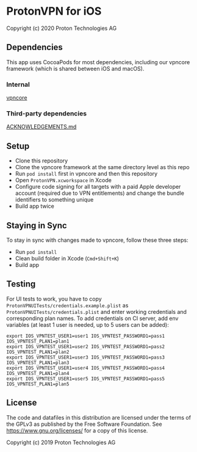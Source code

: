 # ProtonVPN for iOS

Copyright (c) 2020 Proton Technologies AG

## Dependencies

This app uses CocoaPods for most dependencies, including our vpncore framework (which is shared between iOS and macOS).

### Internal

[vpncore](https://github.com/ProtonVPN/vpncore)

### Third-party dependencies

[ACKNOWLEDGEMENTS.md](ACKNOWLEDGEMENTS.md)

## Setup

- Clone this repository
- Clone the vpncore framework at the same directory level as this repo
- Run `pod install` first in vpncore and then this repository
- Open `ProtonVPN.xcworkspace` in Xcode
- Configure code signing for all targets with a paid Apple developer account (required due to VPN entitlements) and change the bundle identifiers to something unique
- Build app twice

## Staying in Sync

To stay in sync with changes made to vpncore, follow these three steps:
- Run `pod install`
- Clean build folder in Xcode (`Cmd+Shift+K`)
- Build app

## Testing

For UI tests to work, you have to copy `ProtonVPNUITests/credentials.example.plist` as `ProtonVPNUITests/credentials.plist` and enter working credentials and corresponding plan names. To add credentials on CI server, add env variables (at least 1 user is needed, up to 5 users can be added):
```
export IOS_VPNTEST_USER1=user1 IOS_VPNTEST_PASSWORD1=pass1 IOS_VPNTEST_PLAN1=plan1
export IOS_VPNTEST_USER1=user2 IOS_VPNTEST_PASSWORD1=pass2 IOS_VPNTEST_PLAN1=plan2
export IOS_VPNTEST_USER1=user3 IOS_VPNTEST_PASSWORD1=pass3 IOS_VPNTEST_PLAN1=plan3
export IOS_VPNTEST_USER1=user4 IOS_VPNTEST_PASSWORD1=pass4 IOS_VPNTEST_PLAN1=plan4
export IOS_VPNTEST_USER1=user5 IOS_VPNTEST_PASSWORD1=pass5 IOS_VPNTEST_PLAN1=plan5
```

## License

The code and datafiles in this distribution are licensed under the terms of the GPLv3 as published by the Free Software Foundation. See <https://www.gnu.org/licenses/> for a copy of this license.

Copyright (c) 2019 Proton Technologies AG
